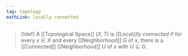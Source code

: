 ```yaml
---
tag: topology
mathLink: locally connected
---
```

>[!def]
>A [[Topological Space]] $(X,T)$ is *[[Local]]ly connected* if for every $x\in X$ and every [[Neighborhood]] $G$ of $x$, there is a [[Connected]] [[Neighborhood]] $U$ of $x$ with $U\subseteq G$.
